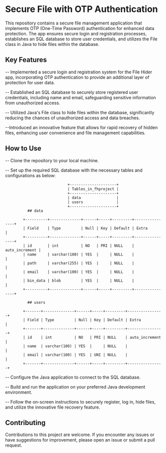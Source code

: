 # Secure File with OTP Authentication


This repository contains a secure file management application that implements OTP (One-Time Password) authentication for enhanced data protection. The app ensures secure login and registration processes, establishes an SQL database to store user credentials, and utilizes the File class in Java to hide files within the database.

## Key Features

-- Implemented a secure login and registration system for the File Hider app, incorporating OTP authentication to provide an additional layer of     protection for user data.

-- Established an SQL database to securely store registered user credentials, including name and email, safeguarding sensitive information from unauthorized access.

-- Utilized Java's File class to hide files within the database, significantly reducing the chances of unauthorized access and data breaches.

--Introduced an innovative feature that allows for rapid recovery of hidden files, enhancing user convenience and file management capabilities.

## How to Use

-- Clone the repository to your local machine.

-- Set up the required SQL database with the necessary tables and configurations as below:

                                +---------------------+
                                | Tables_in_fhproject |
                                +---------------------+
                                | data                |
                                | users               |
                                +---------------------+
              ## data
              
            +----------+--------------+------+-----+---------+----------------+
            | Field    | Type         | Null | Key | Default | Extra          |
            +----------+--------------+------+-----+---------+----------------+
            | id       | int          | NO   | PRI | NULL    | auto_increment |
            | name     | varchar(100) | YES  |     | NULL    |                |
            | path     | varchar(255) | YES  |     | NULL    |                |
            | email    | varchar(100) | YES  |     | NULL    |                |
            | bin_data | blob         | YES  |     | NULL    |                |
            +----------+--------------+------+-----+---------+----------------+
            
              ## users
              
            +-------+--------------+------+-----+---------+----------------+
            | Field | Type         | Null | Key | Default | Extra          |
            +-------+--------------+------+-----+---------+----------------+
            | id    | int          | NO   | PRI | NULL    | auto_increment |
            | name  | varchar(100) | YES  |     | NULL    |                |
            | email | varchar(100) | YES  | UNI | NULL    |                |
            +-------+--------------+------+-----+---------+----------------+


-- Configure the Java application to connect to the SQL database.

-- Build and run the application on your preferred Java development environment.

-- Follow the on-screen instructions to securely register, log in, hide files, and utilize the innovative file recovery feature.

## Contributing

Contributions to this project are welcome. If you encounter any issues or have suggestions for improvement, please open an issue or submit a pull request.
